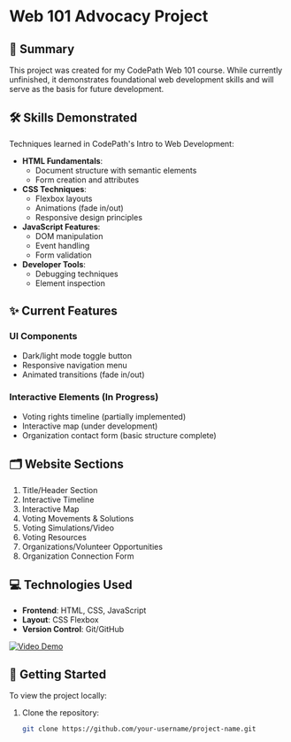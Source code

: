 # Web 101 Advocacy Project


## 📝 Summary
This project was created for my CodePath Web 101 course. While currently unfinished, it demonstrates foundational web development skills and will serve as the basis for future development.

## 🛠️ Skills Demonstrated
Techniques learned in CodePath's Intro to Web Development:
- **HTML Fundamentals**:
  - Document structure with semantic elements
  - Form creation and attributes
- **CSS Techniques**:
  - Flexbox layouts
  - Animations (fade in/out)
  - Responsive design principles
- **JavaScript Features**:
  - DOM manipulation
  - Event handling
  - Form validation
- **Developer Tools**:
  - Debugging techniques
  - Element inspection

## ✨ Current Features
### UI Components
- Dark/light mode toggle button
- Responsive navigation menu
- Animated transitions (fade in/out)

### Interactive Elements (In Progress)
- Voting rights timeline (partially implemented)
- Interactive map (under development)
- Organization contact form (basic structure complete)

## 🗂️ Website Sections
1. Title/Header Section
2. Interactive Timeline
3. Interactive Map
4. Voting Movements & Solutions
5. Voting Simulations/Video
6. Voting Resources
7. Organizations/Volunteer Opportunities
8. Organization Connection Form

## 💻 Technologies Used
- **Frontend**: HTML, CSS, JavaScript
- **Layout**: CSS Flexbox
- **Version Control**: Git/GitHub

[<img src='https://i.imgur.com/lZrZGiC.gif' title='Video Demo' width='' alt='Video Demo' />](https://i.imgur.com/lZrZGiC.gif)

## 🚀 Getting Started
To view the project locally:
1. Clone the repository:
   ```bash
   git clone https://github.com/your-username/project-name.git
